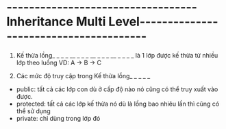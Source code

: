 # ----------------------------------Inheritance Multi Level---------------------------------------

1.  Kế thừa lồng_ _ _ _ __ _ _ _ __ _ _ _ __ _ _ _ _
là 1 lớp được kế thừa từ nhiều lớp theo luồng
VD:
    A -> B -> C

2.  Các mức độ truy cập trong Kế thừa lồng_ _ _ _ _

-   public:     tất cả các lớp con dù ở cấp độ nào nó cũng có thể truy xuất vào được.
-   protected:  tất cả các lớp kế thừa nó dù là lồng bao nhiêu lần thì cũng có thể sử dụng
-   private:    chỉ dùng trong lớp đó

